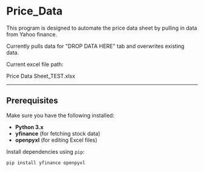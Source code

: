 # Price_Data

This program is designed to automate the price data sheet by pulling in data from Yahoo finance.

Currently pulls data for "DROP DATA HERE" tab and overwrites existing data.

Current excel file path:

Price Data Sheet_TEST.xlsx

---

## Prerequisites
Make sure you have the following installed:
- **Python 3.x**
- **yfinance** (for fetching stock data)
- **openpyxl** (for editing Excel files)

Install dependencies using `pip`:
```bash
pip install yfinance openpyxl